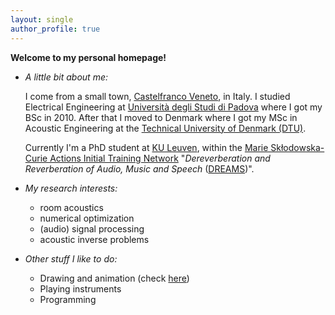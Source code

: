 ```yaml
---
layout: single
author_profile: true
---
```


**Welcome to my personal homepage!**

* _A little bit about me:_

  I come from a small town, [Castelfranco Veneto](http://en.wikipedia.org/wiki/Castelfranco_Veneto), in Italy.
  I studied Electrical Engineering at [Università degli Studi di Padova](www.unipd.it) where I got my BSc in 2010.
  After that I moved to Denmark
  where I got my MSc in Acoustic Engineering at the [Technical University of Denmark (DTU)](www.dtu.dk).


  Currently I'm a PhD student at [KU Leuven](www.kuleuven.be),
  within the [Marie Skłodowska-Curie Actions Initial Training Network](http://ec.europa.eu/research/mariecurieactions/)
  "_Dereverberation and Reverberation of Audio, Music and Speech_
  ([DREAMS](http://www.dreams-itn.eu/))".


* _My research interests:_
  * room acoustics
  * numerical optimization
  * (audio) signal processing
  * acoustic inverse problems


* _Other stuff I like to do:_
  * Drawing and animation (check [here](/animation/))
  * Playing instruments
  * Programming
